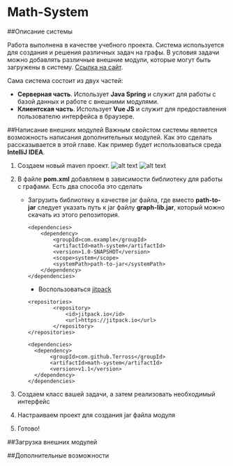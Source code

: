 # Math-System

##Описание системы

Работа выполнена в качестве учебного проекта. Система используется для
создания и решения различных задач на графы. В условия задачи можно добавлять 
различные внешние модули, которые могут быть загружены в систему.
[Ссылка на сайт](http://math-system.ru). 


Сама система состоит из двух частей:

- **Серверная часть**. Использует **Java Spring** и служит для работы
с базой данных и работе с внешними модулями.
- **Клиентская часть**. Использует **Vue JS** и служит для предоставления
пользователю интерфейса в браузере.

##Написание внешних модулей
Важным свойстом системы является возможность написания дополнительных модулей.
Как это сделать рассказывается  в этой главе. Как пример будет использоваться среда
**IntelliJ IDEA**.

1. Создаем новый maven проект.
   ![alt text](/home/dmitry/Documents/Diplom/math-system/images-for-doc/maven-project.png)
   ![alt text](/home/dmitry/Documents/Diplom/math-system/images-for-doc/project-name.png)


2. В файле **pom.xml** добавляем в зависимости библиотеку для работы с графами. Есть два 
    способа это сделать
   * Загрузить библиотеку в качестве jar файла, где вместо 
     **path-to-jar** следует указать путь к jar файлу **graph-lib.jar**, 
     который можно скачать из этого репозитория.
      ```maven
     <dependencies>
          <dependency>
              <groupId>com.example</groupId>
              <artifactId>math-system</artifactId>
              <version>1.0-SNAPSHOT</version>
              <scope>system</scope>
              <systemPath>path-to-jar</systemPath>
          </dependency>
     </dependencies>
      ```
     * Воспользоваться [jitpack](https://jitpack.io/)
      ```maven
     <repositories>
              <repository>
                  <id>jitpack.io</id>
                  <url>https://jitpack.io</url>
              </repository>
     </repositories>
   
     <dependencies>
        <dependency>
             <groupId>com.github.Terross</groupId>
             <artifactId>math-system</artifactId>
             <version>v1.1</version>
        </dependency>
     </dependencies>
      ```
3. Создаем класс вашей задачи, а затем реализовать необходимый 
    интерфейс
4. Настраиваем проект для создания jar файла модуля
5. Готово!

##Загрузка внешних модулей

##Дополнительные возможности


